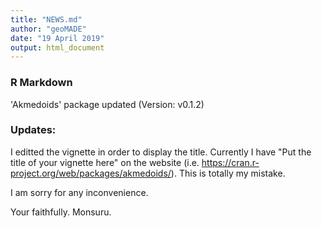```yaml
---
title: "NEWS.md"
author: "geoMADE"
date: "19 April 2019"
output: html_document
---
```


### R Markdown

'Akmedoids' package updated (Version: v0.1.2)

### Updates:

I editted the vignette in order to display the title. Currently I have "Put the title of your vignette here" on the website (i.e. https://cran.r-project.org/web/packages/akmedoids/). This is totally my mistake.

I am sorry for any inconvenience.

Your faithfully.
Monsuru.

